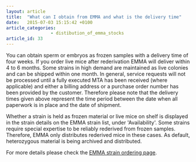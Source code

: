 ```yaml
---
layout: article
title:  "What can I obtain from EMMA and what is the delivery time"
date:   2015-07-03 15:15:42 +0100
article_categories:
                 - distibution_of_emma_stocks
article_id: 33
---
```


You can obtain sperm or embryos as frozen samples with a delivery time of four weeks. If you order live mice after rederivation EMMA will deliver within 4 to 6 months. Some strains in high demand are maintained as live colonies and can be shipped within one month. In general, service requests will not be processed until a fully executed MTA has been received (where applicable) and either a billing address or a purchase order number has been provided by the customer. Therefore please note that the delivery times given above represent the time period between the date when all paperwork is in place and the date of shipment.

Whether a strain is held as frozen material or live mice on shelf is displayed in the strain details on the EMMA strain list, under 'Availability'. Some strains require special expertise to be reliably rederived from frozen samples. Therefore, EMMA only distributes rederived mice in these cases. As default, heterozygous material is being archived and distributed.

For more details please check the [EMMA strain ordering page][link_emma_strain_ordering].

[link_emma_strain_ordering]: https://www.infrafrontier.eu/resources-and-services/access-emma-mouse-resources/strain-ordering